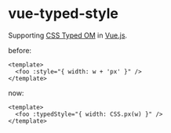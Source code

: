 # vue-typed-style

Supporting [CSS Typed OM](https://www.w3.org/TR/css-typed-om-1/) in [Vue.js](https://vuejs.org/).

before:

``` vue
<template>
  <foo :style="{ width: w + 'px' }" />
</template>
```

now:

``` vue
<template>
  <foo :typedStyle="{ width: CSS.px(w) }" />
</template>
```
